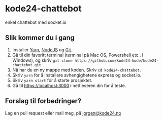 # kode24-chattebot

enkel chattebot med socket.io

## Slik kommer du i gang

1. Installer [Yarn](https://yarnpkg.com/en/), [NodeJS](https://nodejs.org/en/) og [Git](https://git-scm.com/).
2. Gå til din favoritt terminal (terminal på Mac OS, Powershell etc.. i Windows), og skriv `git clone https://github.com/kode24-kode/kode24-chattebot.git`
3. Nå har du en ny mappe med koden. Skriv `cd kode24-chattebot`.
4. Skriv `yarn` for å installere avhengighetene express og socket.io.
5. Skriv `yarn start` for å starte prosjektet.
6. Gå til [https://localhost:3000](https://localhost:3000) i nettleseren din for å teste.

## Forslag til forbedringer?

Lag en pull request eller mail meg, på [jorgen@kode24.no](mailto:jorgen@kode24.no)
